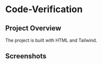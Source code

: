 # Code-Verification
## Project Overview 
The project is built with HTML and Tailwind.
## Screenshots